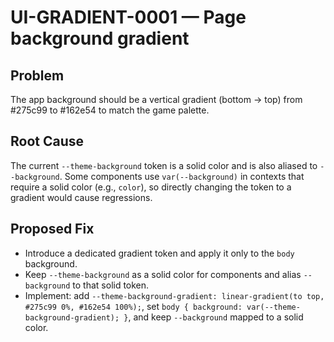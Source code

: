 # UI-GRADIENT-0001 — Page background gradient

## Problem
The app background should be a vertical gradient (bottom → top) from #275c99 to #162e54 to match the game palette.

## Root Cause
The current `--theme-background` token is a solid color and is also aliased to `--background`. Some components use `var(--background)` in contexts that require a solid color (e.g., `color`), so directly changing the token to a gradient would cause regressions.

## Proposed Fix
- Introduce a dedicated gradient token and apply it only to the `body` background.
- Keep `--theme-background` as a solid color for components and alias `--background` to that solid token.
- Implement: add `--theme-background-gradient: linear-gradient(to top, #275c99 0%, #162e54 100%);`, set `body { background: var(--theme-background-gradient); }`, and keep `--background` mapped to a solid color.

